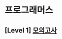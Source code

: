 # 프로그래머스 
## [Level 1] [모의고사][link]

[link]: https://programmers.co.kr/learn/courses/30/lessons/42840

